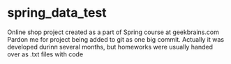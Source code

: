 # spring_data_test
Online shop project created as a part of Spring course at geekbrains.com
Pardon me for project being added to git as one big commit. Actually it was developed durinп several months,
but homeworks were usually handed over as .txt files with code
